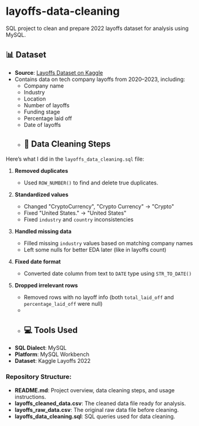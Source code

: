 # layoffs-data-cleaning
SQL project to clean and prepare 2022 layoffs dataset for analysis using MySQL.
## 📊 Dataset
- **Source**: [Layoffs Dataset on Kaggle](https://www.kaggle.com/datasets/swaptr/layoffs-2022)
- Contains data on tech company layoffs from 2020–2023, including:
  - Company name
  - Industry
  - Location
  - Number of layoffs
  - Funding stage
  - Percentage laid off
  - Date of layoffs
  - ## 🧹 Data Cleaning Steps

Here’s what I did in the `layoffs_data_cleaning.sql` file:

1. **Removed duplicates**
   - Used `ROW_NUMBER()` to find and delete true duplicates.

2. **Standardized values**
   - Changed "CryptoCurrency", "Crypto Currency" → "Crypto"
   - Fixed "United States." → "United States"
   - Fixed `industry` and `country` inconsistencies

3. **Handled missing data**
   - Filled missing `industry` values based on matching company names
   - Left some nulls for better EDA later (like in layoffs count)

4. **Fixed date format**
   - Converted date column from text to `DATE` type using `STR_TO_DATE()`

5. **Dropped irrelevant rows**
   - Removed rows with no layoff info (both `total_laid_off` and `percentage_laid_off` were null)
   - 
   - ## 💻 Tools Used
- **SQL Dialect**: MySQL
- **Platform**: MySQL Workbench
- **Dataset**: Kaggle Layoffs 2022

### Repository Structure:
- **README.md**: Project overview, data cleaning steps, and usage instructions.
- **layoffs_cleaned_data.csv**: The cleaned data file ready for analysis.
- **layoffs_raw_data.csv**: The original raw data file before cleaning.
- **layoffs_data_cleaning.sql**: SQL queries used for data cleaning.
